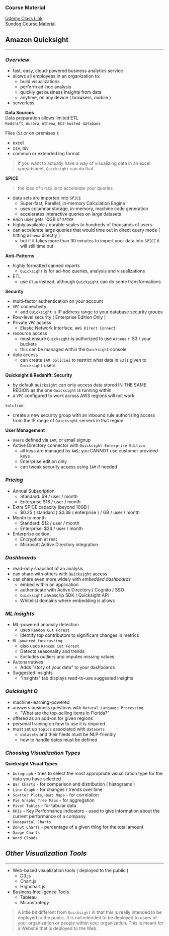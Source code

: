 ### Course Material
[Udemy Class Link](https://www.udemy.com/course/aws-data-analytics/)  
[Sundog Course Material](https://sundog-education.com/aws-certified-big-data-course-materials/)

## Amazon Quicksight
---  
### *Overview*
- fast, easy, cloud-powered business analytics service
- allows all employees in an organization to:
    - build visualizations
    - perform ad-hoc analysis
    - quickly get business insights from data
    - anytime, on any device ( browsers, mobile )
- serverless  

**Data Sources**  
Data preparation allows limited ETL  
`Redshift`, `Aurora`, `Athena`, `EC2-hosted databaes`  

Files (`S3` or on-premises ):
- excel
- csv, tsv
- common or extended log format

> If you want to actually have a way of visualizing data in an excel spreadsheet, `Quicksight` can do that.


**SPICE**
> the idea of `SPICE` is to accelerate your queries
- data sets are imported into `SPICE`
    - Super-fast, Parallel, In-memory Calculation Engine
    - uses columnar storage, in-memory, machine code generation
    - accelerates interactive queries on large datasets
- each user gets 10GB of `SPICE`
- highly available / durable
scales to hundreds of thousands of users
- can accelerate large queries that would time out in direct query mode ( hitting `Athena` directly )
    - but if it takes more than 30 minutes to import your data into `SPICE` it will still time out

**Anti-Patterns**
- highly formatted canned reports
    - `Quicksight` is for ad-hoc queries, analysis and visualizations
- ETL
    - use `Glue` instead, although `Quicksight` can do some transformations

**Security**  
- multi-factor authentication on your account
- `VPC` connectivity
    - add `Quicksight's` IP address range to your database security groups
- Row-level security ( Enterprise Edition Only )
- Private `VPC` access
    - Elastic Network Interface, `AWS Direct Connect`
- resource access
    - must ensure `Quicksight` is authorized to use `Athena` / `S3 / your buckets
    - this can be managed within the `Quicksight` console 
- data access
    - can create `IAM policies` to restrict what data in `S3` is given to `Quicksight` users

**Quicksight & Redshift: Security**
- by default `Quicksight` can only access data stored IN THE SAME REGION as the one `Quicksight` is running within
- a `VPC` configured to work across AWS regions will not work

`Solution`:
- create a new security group with an inbound rule authorizing access from the IP range of `Quicksight` servers in that region

**User Management**
- `Users` defined via `IAM`, or email signup
- Active Directory connector with `Quicksight Enterprise Edition`
    - all keys are managed by `AWS`; you CANNOT use customer provided keys
    - Enterprise edition only
    - can tweak security access using `IAM` if needed

### *Pricing*
- Annual Subscription
    - Standard: $9 / user / month
    - Enterprise $18 / user / month
- Extra SPICE capacity (beyond 10GB )
    - $0.25 ( standard ) $0.38 ( enterprise ) / GB / user / month
- Month to month
    - Standard: $12 / user / month
    - Enterprise: $24 / user / month
- Enterprise edition:
    - Encryption at rest
    - Microsoft Active Directory integration

### *Dashboards*
- read-only snapshot of an analysis
- can share with others with `Quicksight` access
- can share even more widely with *embedded dashboards*
    - embed within an application
    - authenticate with Active Directory / Cognito / SSO
    - `Quicksight` Javascrip SDK / Quicksight API
    - Whitelist domains where embedding is allows

### *ML Insights*
- ML-powered anomaly detection
    - uses `Random Cut Forest`
    - identify top contributors to significant changes in metrics
- `ML-powered forecasting`
    - also uses `Rancom Cut Forest`
    - Detects seasonality and trends
    - Excludes outliers and imputes missing values
- Autonarratives
    - Adds "story of your data" to your dashboards
- Suggested Insights
    - "Insights" tab displays read-to-use suggested insights

### *Quicksight Q*
- machine-learning-powered
- answers business questions with `Natural Language Processing`
    - "What are the top-selling items in Florida?"
- offered as an add-on for given regions
- personal training on how to use it is required
- must set up `topics` associated with `datasets`
    - `datasets` and their fileds must be NLP-friendly
    - how to handle dates must be defined

### *Choosing Visualization Types*
**Quicksight Visual Types**
- `Autograph` - tries to select the most appropriate visualization type for the data you have selected
- `Bar Charts` - for comparison and distribution ( histograms )
- `Line Graph` - for changes / trends over time
- `Scatter Plots`, `Heat Maps` - for correlation
- `Pie Graphs`, `Tree Maps` - for aggregation
- `Pivot Tables` - for tabular data
- `KPIs` - Key Performance Indicators - used to give information about the current performance of a company
- `Geospatial Charts`
- `Donut Charts` - percentage of a given thing for the total amount
- `Gauge Charts`
- `Word Clouds`

## *Other Visualization Tools*
---  
- Web-based visualization tools ( deployed to the public )
    - D3.js
    - Chart.js
    - Highchart.js
- Business Intelligence Tools
    - Tableau
    - Microstrategy

> A little bit different from `Quicksight` in that this is really intended to be deployed to the public.
> It is not intended to be deployed to users of your organization or people within your organization.
> This is meant for a Website that is deployed to the Web.